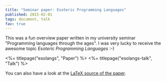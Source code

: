 ```yaml
---
title: "Seminar paper: Esoteric Programming Languages"
published: 2015-02-01
tags: document, talk
fav: true
---
```


This was a fun overview paper written in my university seminar "Programming languages through the ages". I was very lucky to receive the awesome topic *Esoteric Programming Languages* :-)

<%= titlepage("esolangs", "Paper") %> <%= titlepage("esolangs-talk", "Talk") %>

You can also have a look at the [LaTeX source of the paper](http://github.com/blinry/esolangs).
